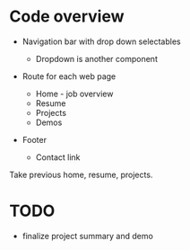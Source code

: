 # Code overview

  * Navigation bar with drop down selectables
    * Dropdown is another component

  * Route for each web page
    * Home - job overview
    * Resume
    * Projects
    * Demos

  * Footer
    * Contact link


Take previous home, resume, projects.

# TODO
  * finalize project summary and demo